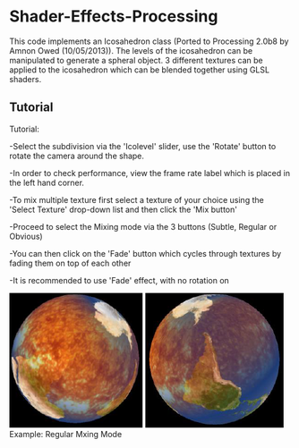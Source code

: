 # Shader-Effects-Processing

This code implements an Icosahedron class (Ported to Processing 2.0b8 by Amnon Owed (10/05/2013)).
The levels of the icosahedron can be manipulated to generate a spheral object.
3 different textures can be applied to the icosahedron which can be blended together using GLSL shaders.

Tutorial
------------------------------------------------
 Tutorial:
 
-Select the subdivision via the 'Icolevel' slider, use the 'Rotate' button to rotate the camera around the shape.
 
-In order to check performance, view the frame rate label which is placed in the left hand corner.
 
-To mix multiple texture first select a texture of your choice using the 'Select Texture' drop-down list and then click the 'Mix button'

-Proceed to select the Mixing mode via the 3 buttons (Subtle, Regular or Obvious)

-You can then click on the 'Fade' button which cycles through textures by fading them on top of each other
 
 -It is recommended to use 'Fade' effect, with no rotation on


![](example_images/regular.png)
Example: Regular Mxing Mode
